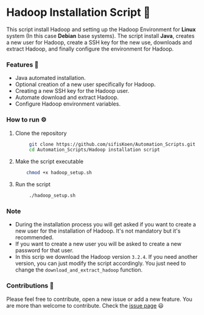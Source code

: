 # Hadoop Installation Script :bookmark_tabs:

This script install Hadoop and setting up the Hadoop Environment for **Linux** system (In this case **Debian** base systems).
The script install **Java**, creates a new user for Hadoop, create a SSH key for the new use, downloads and extract Hadoop, and finally configure the environment for Hadoop.

### Features :open_file_folder:

- Java automated installation.
- Optional creation of a new user specifically for Hadoop.
- Creating a new SSH key for the Hadoop user.
- Automate download and extract Hadoop.
- Configure Hadoop environment variables.

### How to run :gear:

1. Clone the repository
   ```bash
        git clone https://github.com/sifisKoen/Automation_Scripts.git
        cd Automation_Scripts/Hadoop installation script
   ```
2. Make the script executable
    ```bash
        chmod +x hadoop_setup.sh
    ```
3. Run the script
   ```bash
        ./hadoop_setup.sh
   ```

### Note

- During the installation process you will get asked if you want to create a new user for the installation of Hadoop. It's not mandatory but it's recommended.
- If you want to create a new user you will be asked to create a new password for that user.
- In this scrip we download the Hadoop version `3.2.4`. If you need another version, you can just modify the script accordingly. You just need to change the `download_and_extract_hadoop` function.


### Contributions :rocket:

Please feel free to contribute, open a new issue or add a new feature. You are more than welcome to contribute. Check the [issue page](https://github.com/sifisKoen/Automation_Stripts/issues) :smiley: 

